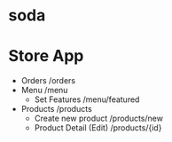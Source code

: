 # soda

# Store App
- Orders /orders
- Menu /menu
  - Set Features /menu/featured
- Products /products
  - Create new product /products/new
  - Product Detail (Edit) /products/{id}
